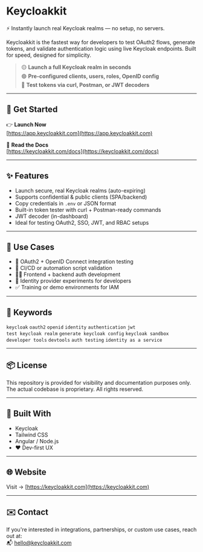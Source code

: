 # Keycloakkit

⚡️ Instantly launch real Keycloak realms — no setup, no servers.

Keycloakkit is the fastest way for developers to test OAuth2 flows, generate tokens, and validate authentication logic using live Keycloak endpoints. Built for speed, designed for simplicity.

> 🟡 **Launch a full Keycloak realm in seconds**  
> 🟢 **Pre-configured clients, users, roles, OpenID config**  
> 🔐 **Test tokens via curl, Postman, or JWT decoders**

---

## 🚀 Get Started

👉 **Launch Now**  
[https://app.keycloakkit.com](https://app.keycloakkit.com)

📄 **Read the Docs**  
[https://keycloakkit.com/docs](https://keycloakkit.com/docs)

---

## ✨ Features

- Launch secure, real Keycloak realms (auto-expiring)
- Supports confidential & public clients (SPA/backend)
- Copy credentials in `.env` or JSON format
- Built-in token tester with curl + Postman-ready commands
- JWT decoder (in-dashboard)
- Ideal for testing OAuth2, SSO, JWT, and RBAC setups

---

## 🔎 Use Cases

- 🔐 OAuth2 + OpenID Connect integration testing  
- 🧪 CI/CD or automation script validation  
- 👨‍💻 Frontend + backend auth development  
- 🎯 Identity provider experiments for developers  
- ✅ Training or demo environments for IAM

---

## 🧠 Keywords

`keycloak` `oauth2` `openid` `identity` `authentication` `jwt`  
`test keycloak realm` `generate keycloak config` `keycloak sandbox`  
`developer tools` `devtools` `auth testing` `identity as a service`

---

## 📦 License

This repository is provided for visibility and documentation purposes only.  
The actual codebase is proprietary. All rights reserved.

---

## 🧩 Built With

- Keycloak
- Tailwind CSS
- Angular / Node.js
- ❤️ Dev-first UX

---

## 🌐 Website

Visit → [https://keycloakkit.com](https://keycloakkit.com)

---

## ✉️ Contact

If you're interested in integrations, partnerships, or custom use cases, reach out at:  
📬 hello@keycloakkit.com
